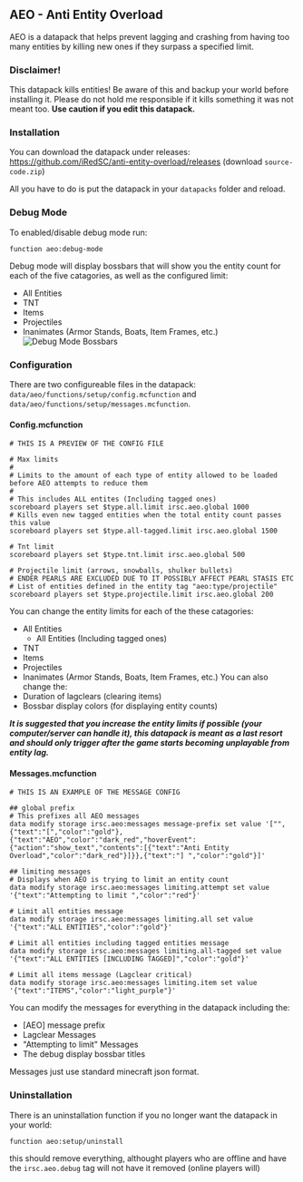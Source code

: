 ## AEO - Anti Entity Overload

AEO is a datapack that helps prevent lagging and crashing from having too many entities by killing new ones if they surpass a specified limit.

### Disclaimer!
This datapack kills entities!
Be aware of this and backup your world before installing it.
Please do not hold me responsible if it kills something it was not meant too.
**Use caution if you edit this datapack.**

### Installation
You can download the datapack under releases:
https://github.com/iRedSC/anti-entity-overload/releases
(download `source-code.zip`)

All you have to do is put the datapack in your `datapacks` folder and reload.

### Debug Mode
To enabled/disable debug mode run:
```mcfunction
function aeo:debug-mode
```
Debug mode will display bossbars that will show you the entity count for each of the five catagories, as well as the configured limit:
 - All Entities
 - TNT
 - Items 
 - Projectiles
 - Inanimates (Armor Stands, Boats, Item Frames, etc.)
![Debug Mode Bossbars](https://media.discordapp.net/attachments/759159698921750558/885557927300186174/unknown.png)

### Configuration
There are two configureable files in the datapack:
`data/aeo/functions/setup/config.mcfunction`
and
`data/aeo/functions/setup/messages.mcfunction`.
#### Config.mcfunction
```mcfunction
# THIS IS A PREVIEW OF THE CONFIG FILE

# Max limits
#
# Limits to the amount of each type of entity allowed to be loaded before AEO attempts to reduce them
#
# This includes ALL entites (Including tagged ones)
scoreboard players set $type.all.limit irsc.aeo.global 1000
# Kills even new tagged entities when the total entity count passes this value
scoreboard players set $type.all-tagged.limit irsc.aeo.global 1500

# Tnt limit
scoreboard players set $type.tnt.limit irsc.aeo.global 500

# Projectile limit (arrows, snowballs, shulker bullets)
# ENDER PEARLS ARE EXCLUDED DUE TO IT POSSIBLY AFFECT PEARL STASIS ETC
# List of entities defined in the entity tag "aeo:type/projectile"
scoreboard players set $type.projectile.limit irsc.aeo.global 200
```
You can change the entity limits for each of the these catagories:
 - All Entities
   - All Entities (Including tagged ones)
 - TNT
 - Items 
 - Projectiles
 - Inanimates (Armor Stands, Boats, Item Frames, etc.)
You can also change the:
 - Duration of lagclears (clearing items)
 - Bossbar display colors (for displaying entity counts)

___It is suggested that you increase the entity limits if possible (your computer/server can handle it), this datapack is meant as a last resort and should only trigger after the game starts becoming unplayable from entity lag.___

#### Messages.mcfunction
```mcfunction
# THIS IS AN EXAMPLE OF THE MESSAGE CONFIG

## global prefix
# This prefixes all AEO messages
data modify storage irsc.aeo:messages message-prefix set value '["",{"text":"[","color":"gold"},{"text":"AEO","color":"dark_red","hoverEvent":{"action":"show_text","contents":[{"text":"Anti Entity Overload","color":"dark_red"}]}},{"text":"] ","color":"gold"}]'

## limiting messages
# Displays when AEO is trying to limit an entity count
data modify storage irsc.aeo:messages limiting.attempt set value '{"text":"Attempting to limit ","color":"red"}'

# Limit all entities message
data modify storage irsc.aeo:messages limiting.all set value '{"text":"ALL ENTITIES","color":"gold"}'

# Limit all entities including tagged entities message
data modify storage irsc.aeo:messages limiting.all-tagged set value '{"text":"ALL ENTITIES [INCLUDING TAGGED]","color":"gold"}'

# Limit all items message (Lagclear critical)
data modify storage irsc.aeo:messages limiting.item set value '{"text":"ITEMS","color":"light_purple"}'
```
You can modify the messages for everything in the datapack including the:
 - [AEO] message prefix
 - Lagclear Messages
 - "Attempting to limit" Messages
 - The debug display bossbar titles

Messages just use standard minecraft json format.

### Uninstallation
There is an uninstallation function if you no longer want the datapack in your world:
```mcfunction
function aeo:setup/uninstall
```
this should remove everything, althought players who are offline and have the `irsc.aeo.debug` tag will not have it removed (online players will)

